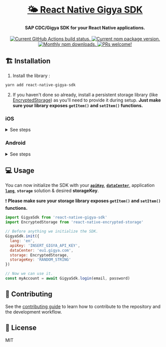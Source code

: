 <h1 align="center">
  <a href="https://github.com/colorfy-software/react-native-gigya-sdk" target="_blank" rel="noopener noreferrer">
    🌤 React Native Gigya SDK
  </a>
</h1>

<h4 align="center">
  <strong>SAP CDC/Gigya SDK for your React Native applications.</strong>
</h4>

<p align="center">
  <a href="https://github.com/colorfy-software/react-native-gigya-sdk/actions">
    <img src="https://github.com/colorfy-software/react-native-gigya-sdk/workflows/Test%20Suite/badge.svg?branch=main" alt="Current GitHub Actions build status." />
  </a>
  <a href="https://www.npmjs.org/package/react-native-gigya-sdk">
    <img src="https://badge.fury.io/js/react-native-gigya-sdk.svg" alt="Current npm package version." />
  </a>
  <a href="https://www.npmjs.org/package/react-native-gigya-sdk">
    <img src="https://img.shields.io/npm/dm/react-native-gigya-sdk.svg?maxAge=2592000" alt="Monthly npm downloads." />
  </a>
  <a href="https://colorfy-software.gitbook.io/react-native-gigya-sdk/contributing">
    <img src="https://img.shields.io/badge/PRs-welcome-brightgreen.svg" alt="PRs welcome!" />
  </a>
</p>

## 🏗️ Installation

1. Install the library :

```sh
yarn add react-native-gigya-sdk
```

2. If you haven't done so already, install a persistent storage library (like [EncryptedStorage](https://github.com/emeraldsanto/react-native-encrypted-storage)) as you'll need to provide it during setup. **Just make sure your library exposes `getItem()` and `setItem()` functions.**

### iOS

<details>
<summary>See steps</summary>
<br>
  
1. Add the following line to your `ios/Podfile`:

```sh
pod 'Gigya'
```

2. From `/ios`, run:

```sh
pod install
```

3. If you don't already one, via Xcode, add a `.swift` file to your Xcode project and accept to `Create Bridging Header`:

```swift
//
//  Bridge.swift
//  GigyaSdkExample
//

import Foundation

```

4. If you're planing on providing Facebook login, search for the "Facebook" section and follow [the full
  documentation](https://help.sap.com/viewer/8b8d6fffe113457094a17701f63e3d6a/LATEST/en-US/417aa03e70b21014bbc5a10ce4041860.html)
  to install and set up the Facebook SDK. You can then create a `FacebookWrapper.swift` file from Xcode and add it to your
  target (inside **Compile Sources** from the **Build Phases** tab) to handle the communication with the SDK. The file could look like so:

    <details>
    <summary>See file</summary>

    ```swift
    //
    //  FacebookWrapper.swift
    //  GigyaSdk
    //
    //  Created by Charles Mangwa on 30.06.21.
    //  Copyright © 2021 colorfy GmbH. All rights reserved.
    //

    import Foundation
    import FBSDKCoreKit
    import FBSDKLoginKit
    import Gigya

    class FacebookWrapper: ProviderWrapperProtocol {

        private var completionHandler: (_ jsonData: [String: Any]?, _ error: String?) -> Void = { _, _  in }

        var clientID: String?

        private let defaultReadPermissions = ["email"]

        lazy var fbLogin: LoginManager = {
            return LoginManager()
        }()

        required init() {

        }

        func login(params: [String: Any]?, viewController: UIViewController?,
                  completion: @escaping (_ jsonData: [String: Any]?, _ error: String?) -> Void) {
            completionHandler = completion
            
            fbLogin.logIn(permissions: defaultReadPermissions, from: viewController) { (result, error) in
                if result?.isCancelled != false {
                    completion(nil, "sign in cancelled")
                    return
                }

                if let error = error {
                    completion(nil, error.localizedDescription)
                }

                let jsonData: [String: Any] = ["accessToken": result?.token?.tokenString ?? "", "tokenExpiration": result?.token?.expirationDate.timeIntervalSince1970 ?? 0]

                completion(jsonData, nil)
            }
        }

        func logout() {
            fbLogin.logOut()
        }
    }
    ```
    </details>

  
5. Same if you want Apple Sign In, search for the "Apple" section and follow [the full documentation
  here](https://help.sap.com/viewer/8b8d6fffe113457094a17701f63e3d6a/LATEST/en-US/417aa03e70b21014bbc5a10ce4041860.html)
  and create a `AppleSignInWrapper.swift` file in the same manner as explained above. The file could look like so:

    <details>
    <summary>See file</summary>

    ```swift
    //
    //  AppleSignInWrapper.swift
    //  GigyaSdk
    //
    //  Created by Charles Mangwa on 30.06.21.
    //  Copyright © 2021 colorfy GmbH. All rights reserved.
    //

    import Foundation
    import Gigya
    import AuthenticationServices

    @available(iOS 13.0, *)
    class AppleSignInWrapper: NSObject, ProviderWrapperProtocol {
        var clientID: String?

        private lazy var appleLogin: AppleSignInInternalWrapper = {
            return AppleSignInInternalWrapper()
        }()

        required override init() {
            super.init()
        }

        func login(params: [String : Any]?, viewController: UIViewController?, completion: @escaping ([String : Any]?, String?) -> Void) {
            appleLogin.login(params: params, viewController: viewController, completion: completion)
        }
    }

    @available(iOS 13.0, *)
    private class AppleSignInInternalWrapper: NSObject {
        lazy var appleIDProvider: ASAuthorizationAppleIDProvider = {
            return ASAuthorizationAppleIDProvider()
        }()

        weak var viewController: UIViewController?

        private var completionHandler: (_ jsonData: [String: Any]?, _ error: String?) -> Void = { _, _  in }

        func login(params: [String : Any]?, viewController: UIViewController?, completion: @escaping ([String : Any]?, String?) -> Void) {
            self.completionHandler = completion
            self.viewController = viewController
            let appleIDProvider = ASAuthorizationAppleIDProvider()

            let request = appleIDProvider.createRequest()
            request.requestedScopes = [.fullName, .email]

            let authorizationController = ASAuthorizationController(authorizationRequests: [request])
            authorizationController.delegate = self
            authorizationController.presentationContextProvider = self
            authorizationController.performRequests()
        }

    }

    @available(iOS 13.0, *)
    extension AppleSignInInternalWrapper: ASAuthorizationControllerDelegate {
        func authorizationController(controller: ASAuthorizationController, didCompleteWithAuthorization authorization: ASAuthorization) {
            if let appleIDCredential = authorization.credential as? ASAuthorizationAppleIDCredential {
                if let authorizationCode = appleIDCredential.authorizationCode, let identityToken = appleIDCredential.identityToken {

                    let authorizationCodeEncoded = String(decoding: authorizationCode, as: UTF8.self)
                    let identityTokenEncoded = String(decoding: identityToken, as: UTF8.self)

                    var jsonData: [String: Any] = ["code": authorizationCodeEncoded, "accessToken": identityTokenEncoded]

                    if let firstName = appleIDCredential.fullName?.givenName {
                        jsonData["firstName"] = firstName
                    }

                    if let lastName = appleIDCredential.fullName?.familyName {
                        jsonData["lastName"] = lastName
                    }

                    completionHandler(jsonData, nil)
                } else {
                    completionHandler(nil, "can't getting params from Apple")
                }

            }
        }

        func authorizationController(controller: ASAuthorizationController, didCompleteWithError error: Error) {
            completionHandler(nil, error.localizedDescription)
        }
    }

    @available(iOS 13.0, *)
    extension AppleSignInInternalWrapper: ASAuthorizationControllerPresentationContextProviding {
        func presentationAnchor(for controller: ASAuthorizationController) -> ASPresentationAnchor {
            return self.viewController!.view.window!
        }
    }

    ```
    </details>
  </details>

### Android

<details>
<summary>See steps</summary>
<br>

1. Add the desired Gigya SDK version to your `android/build.gradle`:

```graddle
buildscript {
    ext {
      gigyaCoreSdkVersion = "core-v5.0.1"
    }
}
```

2. If you're planing on providing Facebook login, search for the "Facebook" section and follow [the full
  documentation](https://help.sap.com/viewer/8b8d6fffe113457094a17701f63e3d6a/LATEST/en-US/4142e7a870b21014bbc5a10ce4041860.html)
  to install and set up the Facebook SDK.
</details>

## 💻 Usage

You can now initialize the SDK with your [**`apiKey`**](https://help.sap.com/viewer/8b8d6fffe113457094a17701f63e3d6a/GIGYA/en-US/4143211270b21014bbc5a10ce4041860.html),
[**`dataCenter`**](https://help.sap.com/viewer/8b8d6fffe113457094a17701f63e3d6a/LATEST/en-US/41573b6370b21014bbc5a10ce4041860.html), application
[**`lang`**](https://help.sap.com/viewer/8b8d6fffe113457094a17701f63e3d6a/LATEST/en-US/4141d83470b21014bbc5a10ce4041860.html),
**`storage`** solution & desired **storageKey**.

❗ **Please make sure your storage library exposes `getItem()` and `setItem()` functions.**



```js
import GigyaSdk from 'react-native-gigya-sdk'
import EncryptedStorage from 'react-native-encrypted-storage'

// Before anything we initialize the SDK.
GigyaSdk.init({
  lang: 'en',
  apiKey: 'INSERT_GIGYA_API_KEY',
  dataCenter: 'eu1.gigya.com',
  storage: EncryptedStorage,
  storageKey: 'RANDOM_STRING'
})

// Now we can use it.
const myAccount = await GigyaSdk.login(email, password)
```

## 🤝 Contributing

See the [contributing guide](CONTRIBUTING.md) to learn how to contribute to the repository and the development workflow.

## 📰 License

MIT

